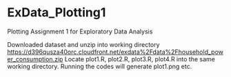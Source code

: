 # ExData_Plotting1
Plotting Assignment 1 for Exploratory Data Analysis

Downloaded dataset and unzip into working directory
https://d396qusza40orc.cloudfront.net/exdata%2Fdata%2Fhousehold_power_consumption.zip
Locate plot1.R, plot2.R, plot3.R, plot4.R into the same working directory.
Running the codes will generate plot1.png etc.



